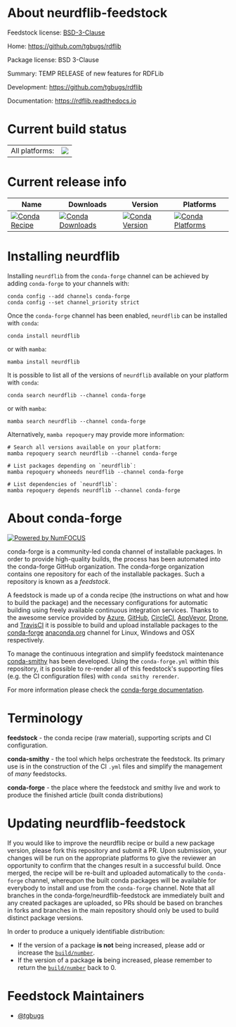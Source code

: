 About neurdflib-feedstock
=========================

Feedstock license: [BSD-3-Clause](https://github.com/conda-forge/neurdflib-feedstock/blob/main/LICENSE.txt)

Home: https://github.com/tgbugs/rdflib

Package license: BSD 3-Clause

Summary: TEMP RELEASE of new features for RDFLib

Development: https://github.com/tgbugs/rdflib

Documentation: https://rdflib.readthedocs.io

Current build status
====================


<table><tr><td>All platforms:</td>
    <td>
      <a href="https://dev.azure.com/conda-forge/feedstock-builds/_build/latest?definitionId=5634&branchName=main">
        <img src="https://dev.azure.com/conda-forge/feedstock-builds/_apis/build/status/neurdflib-feedstock?branchName=main">
      </a>
    </td>
  </tr>
</table>

Current release info
====================

| Name | Downloads | Version | Platforms |
| --- | --- | --- | --- |
| [![Conda Recipe](https://img.shields.io/badge/recipe-neurdflib-green.svg)](https://anaconda.org/conda-forge/neurdflib) | [![Conda Downloads](https://img.shields.io/conda/dn/conda-forge/neurdflib.svg)](https://anaconda.org/conda-forge/neurdflib) | [![Conda Version](https://img.shields.io/conda/vn/conda-forge/neurdflib.svg)](https://anaconda.org/conda-forge/neurdflib) | [![Conda Platforms](https://img.shields.io/conda/pn/conda-forge/neurdflib.svg)](https://anaconda.org/conda-forge/neurdflib) |

Installing neurdflib
====================

Installing `neurdflib` from the `conda-forge` channel can be achieved by adding `conda-forge` to your channels with:

```
conda config --add channels conda-forge
conda config --set channel_priority strict
```

Once the `conda-forge` channel has been enabled, `neurdflib` can be installed with `conda`:

```
conda install neurdflib
```

or with `mamba`:

```
mamba install neurdflib
```

It is possible to list all of the versions of `neurdflib` available on your platform with `conda`:

```
conda search neurdflib --channel conda-forge
```

or with `mamba`:

```
mamba search neurdflib --channel conda-forge
```

Alternatively, `mamba repoquery` may provide more information:

```
# Search all versions available on your platform:
mamba repoquery search neurdflib --channel conda-forge

# List packages depending on `neurdflib`:
mamba repoquery whoneeds neurdflib --channel conda-forge

# List dependencies of `neurdflib`:
mamba repoquery depends neurdflib --channel conda-forge
```


About conda-forge
=================

[![Powered by
NumFOCUS](https://img.shields.io/badge/powered%20by-NumFOCUS-orange.svg?style=flat&colorA=E1523D&colorB=007D8A)](https://numfocus.org)

conda-forge is a community-led conda channel of installable packages.
In order to provide high-quality builds, the process has been automated into the
conda-forge GitHub organization. The conda-forge organization contains one repository
for each of the installable packages. Such a repository is known as a *feedstock*.

A feedstock is made up of a conda recipe (the instructions on what and how to build
the package) and the necessary configurations for automatic building using freely
available continuous integration services. Thanks to the awesome service provided by
[Azure](https://azure.microsoft.com/en-us/services/devops/), [GitHub](https://github.com/),
[CircleCI](https://circleci.com/), [AppVeyor](https://www.appveyor.com/),
[Drone](https://cloud.drone.io/welcome), and [TravisCI](https://travis-ci.com/)
it is possible to build and upload installable packages to the
[conda-forge](https://anaconda.org/conda-forge) [anaconda.org](https://anaconda.org/)
channel for Linux, Windows and OSX respectively.

To manage the continuous integration and simplify feedstock maintenance
[conda-smithy](https://github.com/conda-forge/conda-smithy) has been developed.
Using the ``conda-forge.yml`` within this repository, it is possible to re-render all of
this feedstock's supporting files (e.g. the CI configuration files) with ``conda smithy rerender``.

For more information please check the [conda-forge documentation](https://conda-forge.org/docs/).

Terminology
===========

**feedstock** - the conda recipe (raw material), supporting scripts and CI configuration.

**conda-smithy** - the tool which helps orchestrate the feedstock.
                   Its primary use is in the construction of the CI ``.yml`` files
                   and simplify the management of *many* feedstocks.

**conda-forge** - the place where the feedstock and smithy live and work to
                  produce the finished article (built conda distributions)


Updating neurdflib-feedstock
============================

If you would like to improve the neurdflib recipe or build a new
package version, please fork this repository and submit a PR. Upon submission,
your changes will be run on the appropriate platforms to give the reviewer an
opportunity to confirm that the changes result in a successful build. Once
merged, the recipe will be re-built and uploaded automatically to the
`conda-forge` channel, whereupon the built conda packages will be available for
everybody to install and use from the `conda-forge` channel.
Note that all branches in the conda-forge/neurdflib-feedstock are
immediately built and any created packages are uploaded, so PRs should be based
on branches in forks and branches in the main repository should only be used to
build distinct package versions.

In order to produce a uniquely identifiable distribution:
 * If the version of a package **is not** being increased, please add or increase
   the [``build/number``](https://docs.conda.io/projects/conda-build/en/latest/resources/define-metadata.html#build-number-and-string).
 * If the version of a package **is** being increased, please remember to return
   the [``build/number``](https://docs.conda.io/projects/conda-build/en/latest/resources/define-metadata.html#build-number-and-string)
   back to 0.

Feedstock Maintainers
=====================

* [@tgbugs](https://github.com/tgbugs/)


